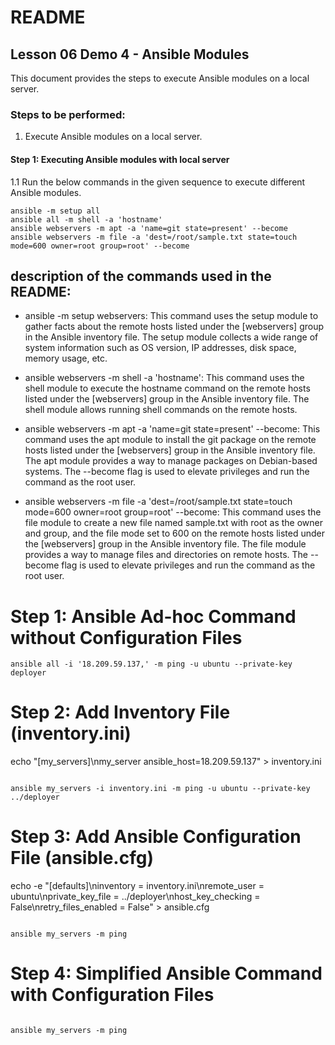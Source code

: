 # README

## Lesson 06 Demo 4 - Ansible Modules

This document provides the steps to execute Ansible modules on a local server.

### Steps to be performed:

1. Execute Ansible modules on a local server.

#### Step 1: Executing Ansible modules with local server

1.1 Run the below commands in the given sequence to execute different Ansible modules.

```
ansible -m setup all
ansible all -m shell -a 'hostname'
ansible webservers -m apt -a 'name=git state=present' --become
ansible webservers -m file -a 'dest=/root/sample.txt state=touch mode=600 owner=root group=root' --become
```

## description of the commands used in the README:

- ansible -m setup webservers: This command uses the setup module to gather facts about the remote hosts listed under the [webservers] group in the Ansible inventory file. The setup module collects a wide range of system information such as OS version, IP addresses, disk space, memory usage, etc.

- ansible webservers -m shell -a 'hostname': This command uses the shell module to execute the hostname command on the remote hosts listed under the [webservers] group in the Ansible inventory file. The shell module allows running shell commands on the remote hosts.

- ansible webservers -m apt -a 'name=git state=present' --become: This command uses the apt module to install the git package on the remote hosts listed under the [webservers] group in the Ansible inventory file. The apt module provides a way to manage packages on Debian-based systems. The --become flag is used to elevate privileges and run the command as the root user.

- ansible webservers -m file -a 'dest=/root/sample.txt state=touch mode=600 owner=root group=root' --become: This command uses the file module to create a new file named sample.txt with root as the owner and group, and the file mode set to 600 on the remote hosts listed under the [webservers] group in the Ansible inventory file. The file module provides a way to manage files and directories on remote hosts. The --become flag is used to elevate privileges and run the command as the root user.


# Step 1: Ansible Ad-hoc Command without Configuration Files
```
ansible all -i '18.209.59.137,' -m ping -u ubuntu --private-key deployer
```

# Step 2: Add Inventory File (inventory.ini)
echo "[my_servers]\nmy_server ansible_host=18.209.59.137" > inventory.ini
```

ansible my_servers -i inventory.ini -m ping -u ubuntu --private-key ../deployer
```


# Step 3: Add Ansible Configuration File (ansible.cfg)

echo -e "[defaults]\ninventory = inventory.ini\nremote_user = ubuntu\nprivate_key_file = ../deployer\nhost_key_checking = False\nretry_files_enabled = False" > ansible.cfg
```

ansible my_servers -m ping
```


# Step 4: Simplified Ansible Command with Configuration Files
```

ansible my_servers -m ping
```
